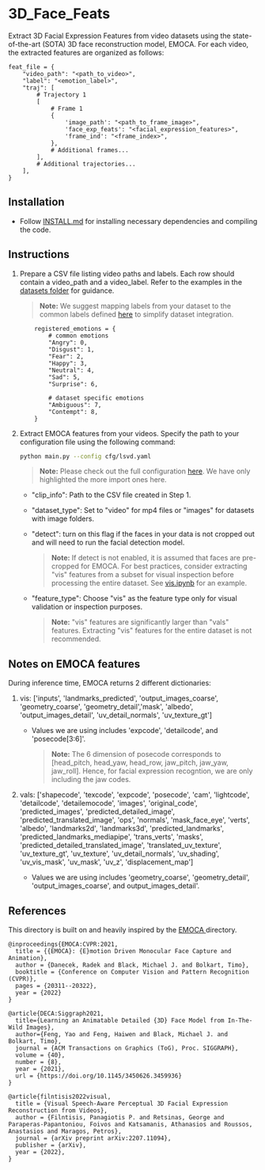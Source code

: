 # 3D_Face_Feats

Extract 3D Facial Expression Features from video datasets using the state-of-the-art (SOTA) 3D face reconstruction model, EMOCA. For each video, the extracted features are organized as follows:

```
feat_file = {
    "video_path": "<path_to_video>",
    "label": "<emotion_label>",
    "traj": [
        # Trajectory 1
        [   
            # Frame 1
            {   
                'image_path': "<path_to_frame_image>",
                'face_exp_feats': "<facial_expression_features>",
                'frame_ind': "<frame_index>",
            },
            # Additional frames...
        ],
        # Additional trajectories...
    ],
}
```

## Installation

* Follow [INSTALL.md](INSTALL.md) for installing necessary dependencies and compiling the code.

## Instructions

1. Prepare a CSV file listing video paths and labels. Each row should contain a video_path and a video_label. Refer to the examples in the [datasets folder](datasets/) for guidance.

    > **Note:** We suggest mapping labels from your dataset to the common labels defined [here](examples/common.py) to simplify dataset integration.

    ```
        registered_emotions = {
            # common emotions
            "Angry": 0,
            "Disgust": 1,
            "Fear": 2,
            "Happy": 3,
            "Neutral": 4,
            "Sad": 5,
            "Surprise": 6,
            
            # dataset specific emotions
            "Ambiguous": 7,
            "Contempt": 8,
        }
    ```


2. Extract EMOCA features from your videos. Specify the path to your configuration file using the following command:

    ```sh
    python main.py --config cfg/lsvd.yaml
    ```

    > **Note:** Please check out the full configuration [here](src/config.py). We have only highlighted the more import ones here.
    
    * "clip_info": Path to the CSV file created in Step 1.
    
    * "dataset_type": Set to "video" for mp4 files or "images" for datasets with image folders.
    
    * "detect": turn on this flag if the faces in your data is not cropped out and will need to run the facial detection model.
    
      > **Note:**     If detect is not enabled, it is assumed that faces are pre-cropped for EMOCA. For best practices, consider extracting "vis" features from a subset for visual inspection before         processing the entire dataset. See [vis.ipynb](vis.ipynb) for an example. 
    
    * "feature_type": Choose "vis" as the feature type only for visual validation or inspection purposes.
    
      > **Note:**     "vis" features are significantly larger than "vals" features. Extracting "vis" features for the entire dataset is not recommended.

    
## Notes on EMOCA features

During inference time, EMOCA returns 2 different dictionaries:
    
1. vis:  ['inputs', 'landmarks_predicted', 'output_images_coarse', 'geometry_coarse', 'geometry_detail','mask', 'albedo', 'output_images_detail', 'uv_detail_normals', 'uv_texture_gt']

    * Values we are using includes 'expcode', 'detailcode', and 'posecode[3:6]'.

        > **Note:** The 6 dimension of posecode corresponds to [head_pitch, head_yaw, head_row, jaw_pitch, jaw_yaw, jaw_roll]. Hence, for facial expression recogntion, we are only including the jaw codes.

2. vals: ['shapecode', 'texcode', 'expcode', 'posecode', 'cam', 'lightcode', 'detailcode', 'detailemocode', 'images', 'original_code', 'predicted_images', 'predicted_detailed_image', 'predicted_translated_image', 'ops', 'normals', 'mask_face_eye', 'verts', 'albedo', 'landmarks2d', 'landmarks3d', 'predicted_landmarks', 'predicted_landmarks_mediapipe', 'trans_verts', 'masks', 'predicted_detailed_translated_image', 'translated_uv_texture', 'uv_texture_gt', 'uv_texture', 'uv_detail_normals', 'uv_shading', 'uv_vis_mask', 'uv_mask', 'uv_z', 'displacement_map']

    * Values we are using includes 'geometry_coarse', 'geometry_detail', 'output_images_coarse', and     output_images_detail'. 

## References

This directory is built on and heavily inspired by the <a href="https://github.com/radekd91/emoca">EMOCA </a> directory.

```
@inproceedings{EMOCA:CVPR:2021,
  title = {{EMOCA}: {E}motion Driven Monocular Face Capture and Animation},
  author = {Danecek, Radek and Black, Michael J. and Bolkart, Timo},
  booktitle = {Conference on Computer Vision and Pattern Recognition (CVPR)},
  pages = {20311--20322},
  year = {2022}
}

@article{DECA:Siggraph2021,
  title={Learning an Animatable Detailed {3D} Face Model from In-The-Wild Images},
  author={Feng, Yao and Feng, Haiwen and Black, Michael J. and Bolkart, Timo},
  journal = {ACM Transactions on Graphics (ToG), Proc. SIGGRAPH},
  volume = {40}, 
  number = {8}, 
  year = {2021}, 
  url = {https://doi.org/10.1145/3450626.3459936} 
}

@article{filntisis2022visual,
  title = {Visual Speech-Aware Perceptual 3D Facial Expression Reconstruction from Videos},
  author = {Filntisis, Panagiotis P. and Retsinas, George and Paraperas-Papantoniou, Foivos and Katsamanis, Athanasios and Roussos, Anastasios and Maragos, Petros},
  journal = {arXiv preprint arXiv:2207.11094},
  publisher = {arXiv},
  year = {2022},
}
```
